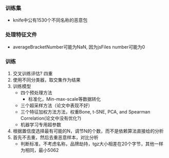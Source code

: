 ### 训练集

+ knife中公有1530个不同名称的恶意包

### 处理特征文件
+ averageBracketNumber可能为NaN, 因为jsFiles number可能为0

### 训练

1. 交叉训练评估? 四重
2. 使用不同分类器，取交集作为结果
3. 训练模型
   + 四个预处理方法
     + 标准化，Min-max-scale等数据转化
   + 三个超采样方法（论文中表现不好）
   + 三个特征加权方法方法，权重Bone, t-SNE, PCA, and Spearman Correlation(论文中没有优化?)
   + 机器学习专用超参数
4. 根据置信度选择最有可能的N，调节N的个数，而不是依赖算法直接给的分析
5. 首先不去重，然后去重恶意样本，对比分析
   + 判断标准，不考虑名称，品牌劫持，tgz大小相差在20个字节，其他一样为相同，最小5062
